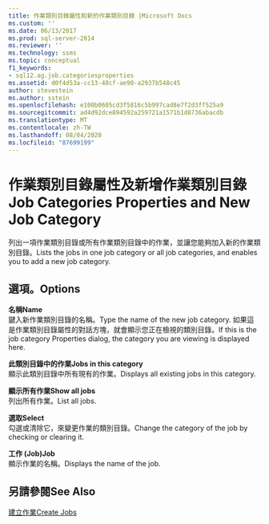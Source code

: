 ```yaml
---
title: 作業類別目錄屬性和新的作業類別目錄 |Microsoft Docs
ms.custom: ''
ms.date: 06/13/2017
ms.prod: sql-server-2014
ms.reviewer: ''
ms.technology: ssms
ms.topic: conceptual
f1_keywords:
- sql12.ag.job.categoriesproperties
ms.assetid: d0f4d53a-cc13-48cf-ae90-a2937b548c45
author: stevestein
ms.author: sstein
ms.openlocfilehash: e100b0605cd3f5816c5b997cad8e7f2d3ff525a9
ms.sourcegitcommit: ad4d92dce894592a259721a1571b1d8736abacdb
ms.translationtype: MT
ms.contentlocale: zh-TW
ms.lasthandoff: 08/04/2020
ms.locfileid: "87699199"
---
```

# <a name="job-categories-properties-and-new-job-category"></a><span data-ttu-id="301d5-102">作業類別目錄屬性及新增作業類別目錄</span><span class="sxs-lookup"><span data-stu-id="301d5-102">Job Categories Properties and New Job Category</span></span>
  <span data-ttu-id="301d5-103">列出一項作業類別目錄或所有作業類別目錄中的作業，並讓您能夠加入新的作業類別目錄。</span><span class="sxs-lookup"><span data-stu-id="301d5-103">Lists the jobs in one job category or all job categories, and enables you to add a new job category.</span></span>  
  
## <a name="options"></a><span data-ttu-id="301d5-104">選項。</span><span class="sxs-lookup"><span data-stu-id="301d5-104">Options</span></span>  
 <span data-ttu-id="301d5-105">**名稱**</span><span class="sxs-lookup"><span data-stu-id="301d5-105">**Name**</span></span>  
 <span data-ttu-id="301d5-106">鍵入新作業類別目錄的名稱。</span><span class="sxs-lookup"><span data-stu-id="301d5-106">Type the name of the new job category.</span></span> <span data-ttu-id="301d5-107">如果這是作業類別目錄屬性的對話方塊，就會顯示您正在檢視的類別目錄。</span><span class="sxs-lookup"><span data-stu-id="301d5-107">If this is the job category Properties dialog, the category you are viewing is displayed here.</span></span>  
  
 <span data-ttu-id="301d5-108">**此類別目錄中的作業**</span><span class="sxs-lookup"><span data-stu-id="301d5-108">**Jobs in this category**</span></span>  
 <span data-ttu-id="301d5-109">顯示此類別目錄中所有現有的作業。</span><span class="sxs-lookup"><span data-stu-id="301d5-109">Displays all existing jobs in this category.</span></span>  
  
 <span data-ttu-id="301d5-110">**顯示所有作業**</span><span class="sxs-lookup"><span data-stu-id="301d5-110">**Show all jobs**</span></span>  
 <span data-ttu-id="301d5-111">列出所有作業。</span><span class="sxs-lookup"><span data-stu-id="301d5-111">List all jobs.</span></span>  
  
 <span data-ttu-id="301d5-112">**選取**</span><span class="sxs-lookup"><span data-stu-id="301d5-112">**Select**</span></span>  
 <span data-ttu-id="301d5-113">勾選或清除它，來變更作業的類別目錄。</span><span class="sxs-lookup"><span data-stu-id="301d5-113">Change the category of the job by checking or clearing it.</span></span>  
  
 <span data-ttu-id="301d5-114">**工作 (Job)**</span><span class="sxs-lookup"><span data-stu-id="301d5-114">**Job**</span></span>  
 <span data-ttu-id="301d5-115">顯示作業的名稱。</span><span class="sxs-lookup"><span data-stu-id="301d5-115">Displays the name of the job.</span></span>  
  
## <a name="see-also"></a><span data-ttu-id="301d5-116">另請參閱</span><span class="sxs-lookup"><span data-stu-id="301d5-116">See Also</span></span>  
 [<span data-ttu-id="301d5-117">建立作業</span><span class="sxs-lookup"><span data-stu-id="301d5-117">Create Jobs</span></span>](create-jobs.md)  
  
  
